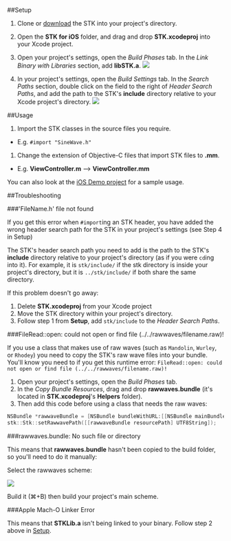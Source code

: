 ##Setup

1. Clone or [download][download_link] the STK into your project's directory.

1. Open the **STK for iOS** folder, and drag and drop **STK.xcodeproj** into your Xcode project.

1. Open your project's settings, open the *Build Phases* tab. In the *Link Binary with Libraries* section, add **libSTK.a**. 
![][linking_libSTK_screenshot]

1. In your project's settings, open the *Build Settings* tab. In the *Search Paths* section, double click on the field to the right of *Header Search Paths*, and add the path to the STK's **include** directory relative to your Xcode project's directory.
![][header_search_paths_screenshot]


##Usage

1. Import the STK classes in the source files you require. 
  * E.g. `#import "SineWave.h"`

1. Change the extension of Objective-C files that import STK files to **.mm**. 
  * E.g. **ViewController.m** —> **ViewController.mm**

You can also look at the [iOS Demo project](..projects/demo/iOS%20Demo) for a sample usage. 


##Troubleshooting

###'FileName.h' file not found

If you get this error when `#import`ing an STK header, you have added the wrong header search path for the STK in your project's settings (see Step 4 in Setup)

The STK's header search path you need to add is the path to the STK's **include** directory relative to your project's directory (as if you were `cd`ing into it). For example, it is `stk/include/` if the stk directory is inside your project's directory, but it is `../stk/include/` if both share the same directory. 

If this problem doesn't go away:

1. Delete **STK.xcodeproj** from your Xcode project
1. Move the STK directory within your project's directory. 
1. Follow step 1 from **Setup**, add `stk/include` to the *Header Search Paths*.

###FileRead::open: could not open or find file (../../rawwaves/filename.raw)!

If you use a class that makes use of raw waves (such as `Mandolin`, `Wurley`, or `Rhodey`) you need to copy the STK's raw wave files into your bundle. You'll know you need to if you get this runtime error:
`FileRead::open: could not open or find file (../../rawwaves/filename.raw)!`

1. Open your project's settings, open the *Build Phases* tab. 
1. In the *Copy Bundle Resources*, drag and drop **rawwaves.bundle** (it's located in **STK.xcodeproj**'s **Helpers** folder). 
1. Then add this code before using a class that needs the raw waves: 

```objective-c
NSBundle *rawwaveBundle = [NSBundle bundleWithURL:[[NSBundle mainBundle] URLForResource:@"rawwaves" withExtension:@"bundle"]];
stk::Stk::setRawwavePath([[rawwaveBundle resourcePath] UTF8String]);
```


###rawwaves.bundle: No such file or directory

This means that **rawwaves.bundle** hasn't been copied to the build folder, so you'll need to do it manually:

Select the rawwaves scheme:

![][rawwaves_scheme_screenshot]
  
Build it (⌘+B)  then build your project's main scheme. 

###Apple Mach-O Linker Error

This means that **STKLib.a** isn't being linked to your binary. Follow step 2 above in [Setup](#setup). 


[download_link]: https://github.com/thestk/stk/archive/master.zip
[linking_libSTK_screenshot]: http://i.imgur.com/cLbGrtq.png
[header_search_paths_screenshot]: http://i.imgur.com/iBTC06h.png
[rawwaves_scheme_screenshot]: http://i.imgur.com/PKd7epf.png
